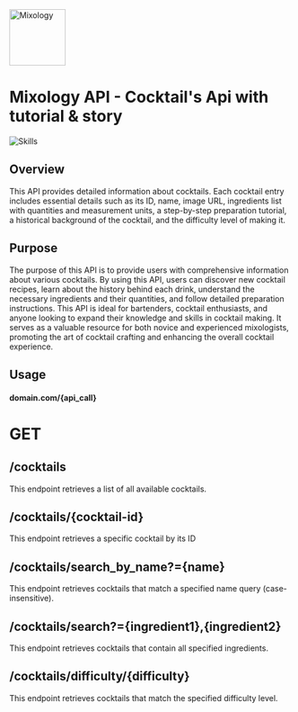<img src="https://github.com/gerhash/mixologyAPI/assets/62940515/34d5eb99-d4d1-4e07-b397-fa600cac7673" alt="Mixology" width="100" height="100"/>

# Mixology API - Cocktail's Api with tutorial & story
<img src="https://skillicons.dev/icons?i=py,flask,html,css,js,bootstrap" alt="Skills" />

## Overview
This API provides detailed information about cocktails. Each cocktail entry includes essential details such as its ID, name, image URL, ingredients list with quantities and measurement units, a step-by-step preparation tutorial, a historical background of the cocktail, and the difficulty level of making it.

## Purpose
The purpose of this API is to provide users with comprehensive information about various cocktails. By using this API, users can discover new cocktail recipes, learn about the history behind each drink, understand the necessary ingredients and their quantities, and follow detailed preparation instructions. This API is ideal for bartenders, cocktail enthusiasts, and anyone looking to expand their knowledge and skills in cocktail making. It serves as a valuable resource for both novice and experienced mixologists, promoting the art of cocktail crafting and enhancing the overall cocktail experience.

## Usage

#### domain.com/{api_call}

# GET

## /cocktails
This endpoint retrieves a list of all available cocktails.

## /cocktails/{cocktail-id}
This endpoint retrieves a specific cocktail by its ID

## /cocktails/search_by_name?={name}
This endpoint retrieves cocktails that match a specified name query (case-insensitive).

## /cocktails/search?={ingredient1},{ingredient2}
This endpoint retrieves cocktails that contain all specified ingredients.

## /cocktails/difficulty/{difficulty}
This endpoint retrieves cocktails that match the specified difficulty level.


